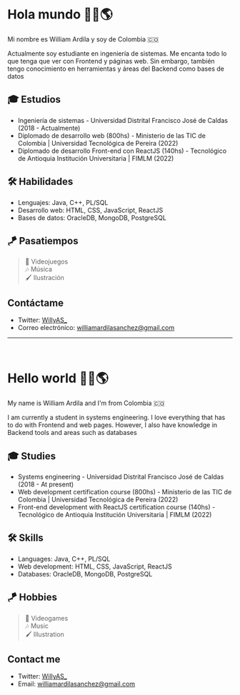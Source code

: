 # Hola mundo 👋🏻🌎
Mi nombre es William Ardila y soy de Colombia 🇨🇴

Actualmente soy estudiante en ingeniería de sistemas. Me encanta todo lo que tenga que ver con Frontend y páginas web. Sin embargo, también tengo conocimiento en herramientas y áreas del Backend como bases de datos


## 🎓 Estudios
  - Ingeniería de sistemas - Universidad Distrital Francisco José de Caldas (2018 - Actualmente)
  - Diplomado de desarrollo web (800hs) - Ministerio de las TIC de Colombia | Universidad Tecnológica de Pereira (2022)
  - Diplomado de desarrollo Front-end con ReactJS (140hs) - Tecnológico de Antioquia Institución Universitaria | FIMLM (2022)

## 🛠 Habilidades
  - Lenguajes: Java, C++, PL/SQL
  - Desarrollo web: HTML, CSS, JavaScript, ReactJS
  - Bases de datos: OracleDB, MongoDB, PostgreSQL

## 🪁 Pasatiempos
  > 👾 Videojuegos \
  🎶 Música \
  🖌 Ilustración

## Contáctame
  - Twitter: [WillyAS_](https://twitter.com/WillyAS_)
  - Correo electrónico: williamardilasanchez@gmail.com

--- 
&nbsp;
# Hello world 👋🏻🌎
My name is William Ardila and I'm from Colombia 🇨🇴

I am currently a student in systems engineering. I love everything that has to do with Frontend and web pages. However, I also have knowledge in Backend tools and areas such as databases


## 🎓 Studies
  - Systems engineering - Universidad Distrital Francisco José de Caldas (2018 - At present)
  - Web development certification course (800hs) - Ministerio de las TIC de Colombia | Universidad Tecnológica de Pereira (2022)
  - Front-end development with ReactJS certification course (140hs) - Tecnológico de Antioquia Institución Universitaria | FIMLM (2022)

## 🛠 Skills
  - Languages: Java, C++, PL/SQL
  - Web development: HTML, CSS, JavaScript, ReactJS
  - Databases: OracleDB, MongoDB, PostgreSQL

## 🪁 Hobbies
  > 👾 Videogames \
  🎶 Music \
  🖌 Illustration

## Contact me
  - Twitter: [WillyAS_](https://twitter.com/WillyAS_)
  - Email: williamardilasanchez@gmail.com